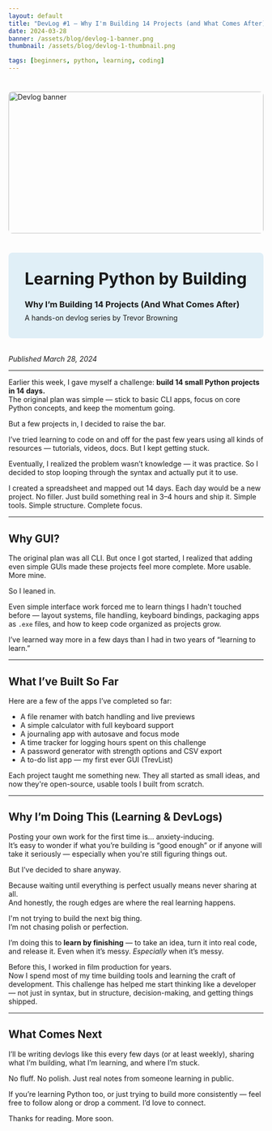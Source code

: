 ```yaml
---
layout: default
title: "DevLog #1 — Why I'm Building 14 Projects (and What Comes After)"
date: 2024-03-28
banner: /assets/blog/devlog-1-banner.png
thumbnail: /assets/blog/devlog-1-thumbnail.png

tags: [beginners, python, learning, coding]
---
```


<img src="{{ page.banner }}" alt="Devlog banner"
     style="width: 100%; max-height: 280px; object-fit: cover; border-radius: 8px; margin: 1.5rem 0;" />

<div style="background: #e0eff7; padding: 2rem; border-radius: 8px; margin-bottom: 2rem;">
  <h1 style="margin-top: 0; font-size: 2rem;">Learning Python by Building</h1>
  <h3 style="margin: 0.2rem 0 0.5rem;">Why I’m Building 14 Projects (And What Comes After)</h3>
  <p style="margin: 0;">A hands-on devlog series by Trevor Browning</p>
</div>

<p><em>Published March 28, 2024</em></p>

---

Earlier this week, I gave myself a challenge: **build 14 small Python projects in 14 days.**  
The original plan was simple — stick to basic CLI apps, focus on core Python concepts, and keep the momentum going.

But a few projects in, I decided to raise the bar.

I’ve tried learning to code on and off for the past few years using all kinds of resources — tutorials, videos, docs. But I kept getting stuck.

Eventually, I realized the problem wasn’t knowledge — it was practice. So I decided to stop looping through the syntax and actually put it to use.

I created a spreadsheet and mapped out 14 days. Each day would be a new project. No filler. Just build something real in 3–4 hours and ship it. Simple tools. Simple structure. Complete focus.

---

## Why GUI?

The original plan was all CLI. But once I got started, I realized that adding even simple GUIs made these projects feel more complete. More usable. More mine.

So I leaned in.

Even simple interface work forced me to learn things I hadn't touched before — layout systems, file handling, keyboard bindings, packaging apps as `.exe` files, and how to keep code organized as projects grow.

I’ve learned way more in a few days than I had in two years of “learning to learn.”

---

## What I’ve Built So Far

Here are a few of the apps I’ve completed so far:

- A file renamer with batch handling and live previews  
- A simple calculator with full keyboard support  
- A journaling app with autosave and focus mode  
- A time tracker for logging hours spent on this challenge  
- A password generator with strength options and CSV export  
- A to-do list app — my first ever GUI (TrevList)

Each project taught me something new. They all started as small ideas, and now they're open-source, usable tools I built from scratch.

---

## Why I’m Doing This (Learning & DevLogs)

Posting your own work for the first time is... anxiety-inducing.  
It’s easy to wonder if what you’re building is “good enough” or if anyone will take it seriously — especially when you're still figuring things out.

But I’ve decided to share anyway.

Because waiting until everything is perfect usually means never sharing at all.  
And honestly, the rough edges are where the real learning happens.

I'm not trying to build the next big thing.  
I’m not chasing polish or perfection.

I’m doing this to **learn by finishing** — to take an idea, turn it into real code, and release it. Even when it’s messy. *Especially* when it’s messy.

Before this, I worked in film production for years.  
Now I spend most of my time building tools and learning the craft of development. This challenge has helped me start thinking like a developer — not just in syntax, but in structure, decision-making, and getting things shipped.

---

## What Comes Next

I’ll be writing devlogs like this every few days (or at least weekly), sharing what I’m building, what I’m learning, and where I’m stuck.

No fluff. No polish. Just real notes from someone learning in public.

If you’re learning Python too, or just trying to build more consistently — feel free to follow along or drop a comment. I’d love to connect.

Thanks for reading. More soon.
